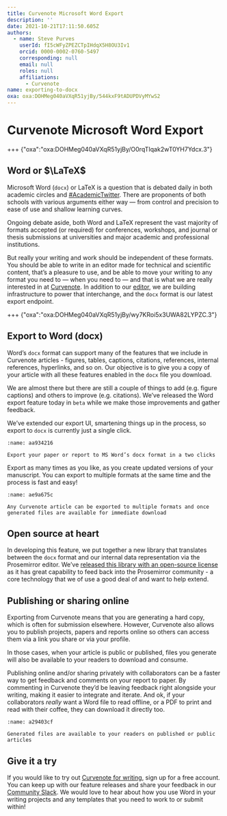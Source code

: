 ```yaml
---
title: Curvenote Microsoft Word Export
description: ''
date: 2021-10-21T17:11:50.605Z
authors:
  - name: Steve Purves
    userId: fI5cWFyZPEZCTpIHdqX5H8OU3Iv1
    orcid: 0000-0002-0760-5497
    corresponding: null
    email: null
    roles: null
    affiliations:
      - Curvenote
name: exporting-to-docx
oxa: oxa:DOHMeg040aVXqR51yjBy/544kxF9tADUPDVyMYwS2
---
```


# Curvenote Microsoft Word Export

+++ {"oxa":"oxa:DOHMeg040aVXqR51yjBy/O0rqTIqak2wT0YH7Ydcx.3"}

## Word or $\LaTeX$

Microsoft Word (`docx`) or LaTeX is a question that is debated daily in both academic circles and [#AcademicTwitter](https://twitter.com/search?q=%23AcademicTwitter). There are proponents of both schools with various arguments either way — from control and precision to ease of use and shallow learning curves.

Ongoing debate aside, both Word and LaTeX represent the vast majority of formats accepted (or required) for conferences, workshops, and journal or thesis submissions at universities and major academic and professional institutions.

But really your writing and work should be independent of these formats. You should be able to write in an editor made for technical and scientific content, that’s a pleasure to use, and be able to move your writing to any format you need to — when you need to — and that is what we are really interested in at [Curvenote](https://curvenote.com). In addition to our [editor](https://curvenote.dev/), we are building infrastructure to power that interchange, and the `docx` format is our latest export endpoint.

+++ {"oxa":"oxa:DOHMeg040aVXqR51yjBy/wy7KRoi5x3UWA82LYPZC.3"}

## Export to Word (docx)

Word’s `docx` format can support many of the features that we include in Curvenote articles - figures, tables, captions, citations, references, internal references, hyperlinks, and so on. Our objective is to give you a copy of your article with all these features enabled in the `docx` file you download.

We are almost there but there are still a couple of things to add (e.g. figure captions) and others to improve (e.g. citations). We’ve released the Word export feature today in `beta` while we make those improvements and gather feedback.

We’ve extended our export UI, smartening things up in the process, so export to `docx` is currently just a single click.

```{figure} images/DOHMeg040aVXqR51yjBy-Zn0tPMSDYdfNY4AryFaY-v3.png
:name: aa934216

Export your paper or report to MS Word’s docx format in a two clicks
```

Export as many times as you like, as you create updated versions of your manuscript. You can export to multiple formats at the same time and the process is fast and easy!

```{figure} images/DOHMeg040aVXqR51yjBy-JEVeFnWAxFYZcZshoHmb-v2.png
:name: ae9a675c

Any Curvenote article can be exported to multiple formats and once generated files are available for immediate download
```

## Open source at heart

In developing this feature, we put together a new library that translates between the `docx` format and our internal data representation via the Prosemirror editor. We’ve [released this library with an open-source license](https://github.com/curvenote/prosemirror-docx) as it has great capability to feed back into the Prosemirror community - a core technology that we of use a good deal of and want to help extend.

## Publishing or sharing online

Exporting from Curvenote means that you are generating a hard copy, which is often for submission elsewhere. However, Curvenote also allows you to publish projects, papers and reports online so others can access them via a link you share or via your profile.

In those cases, when your article is public or published, files you generate will also be available to your readers to download and consume.

Publishing online and/or sharing privately with collaborators can be a faster way to get feedback and comments on your report to paper. By commenting in Curvenote they’d be leaving feedback right alongside your writing, making it easier to integrate and iterate. And ok, if your collaborators _really_ want a Word file to read offline, or a PDF to print and read with their coffee, they can download it directly too.

```{figure} images/DOHMeg040aVXqR51yjBy-MJyOI9Q8OhkYyXMhyw53-v3.png
:name: a29403cf

Generated files are available to your readers on published or public articles
```

## Give it a try

If you would like to try out [Curvenote for writing](https://curvenote.com/for/writing), sign up for a free account. You can keep up with our feature releases and share your feedback in our [Community Slack](http://slack.curvenote.dev). We would love to hear about how you use Word in your writing projects and any templates that you need to work to or submit within!
